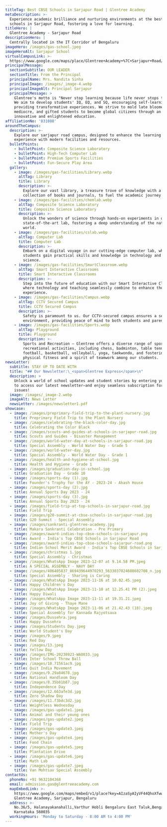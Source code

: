 ```yaml
---
titleTag: Best CBSE Schools in Sarjapur Road | Glentree Academy
metaDescription: >-
  Experience academic brilliance and nurturing environments at the best CBSE
  schools in Sarjapur Road, fostering a love for learning.
titleHero: |
  Glentree Academy - Sarjapur Road
descriptionHero: |
  Centrally located in the IT Corridor of Bengaluru
imageHero: /images/gas-school.jpeg
imageHeroAlt: Sarjapur School
virtualCampusLink: >-
  https://www.google.com/maps/place/Glentree+Academy+%7C+Sarjapur+Road/@12.8977869,77.685075,3a,75y,40h,90t/data=!3m8!1e1!3m6!1sAF1QipMsMZhGdx_yVOtQmfHLZylZSCsbMukrLDnCoiRB!2e10!3e11!6shttps:%2F%2Flh5.googleusercontent.com%2Fp%2FAF1QipMsMZhGdx_yVOtQmfHLZylZSCsbMukrLDnCoiRB%3Dw224-h298-k-no-pi-0-ya123.074-ro-0-fo100!7i10744!8i5372!4m23!1m13!4m12!1m4!2m2!1d77.6699904!2d12.9162376!4e1!1m6!1m2!1s0x3bae133b85c0a5c9:0xfb6b527d7c9d4f4f!2sglentree+academy+sarjapur!2m2!1d77.6848375!2d12.8976944!3m8!1s0x3bae133b85c0a5c9:0xfb6b527d7c9d4f4f!8m2!3d12.8976944!4d77.6848375!10e5!14m1!1BCgIgARICCAI!16s%2Fg%2F11f03_4kl3?entry=ttu
principalMessage:
  sectionSubtitle: OUR LEADER
  sectionTitle: From the Principal
  principalName: Mrs. Nandita Sinha
  principalImage: /images/_image-4.webp
  principalImageAlt: Principal Sarjapur
  principalMessage: >
    Glentree's motto is "Never stop learning because life never stops teaching."
    We aim to develop students' IQ, EQ, and SQ, encouraging self-learning and
    providing transformative experiences. We strive to mold late bloomers,
    mediocre, and gifted students to become global citizens through an
    innovative and enlightened education.
affiliationNo: '831088'
aroundTheCampus:
  description: >-
    Explore our sarjapur road campus, designed to enhance the learning
    experience with modern facilities and resources.
  bulletPoints:
    - bulletPoint: Composite Science Laboratory
    - bulletPoint: High-Tech Computer Lab
    - bulletPoint: Premium Sports Facilities
    - bulletPoint: Fun-Secure Play Area
  gallery:
    - image: /images/gas-facilities/Library.webp
      altTag: Library
      title: Library
      description: >-
        Explore our vast library, a treasure trove of knowledge with a diverse
        collection of books and journals, to fuel the academic journey.
    - image: /images/gas-facilities/chemlab.webp
      altTag: Composite Science Laboratory
      title: Composite Science Laboratory
      description: >-
        Unlock the wonders of science through hands-on experiments in our
        state-of-the-art lab, fostering a deep understanding of the natural
        world.
    - image: /images/gas-facilities/cslab.webp
      altTag: Computer Lab
      title: Computer Lab
      description: >-
        Embark on a digital voyage in our cutting-edge computer lab, where
        students gain practical skills and knowledge in technology and computer
        science.
    - image: /images/gas-facilities/SmartClassroom.webp
      altTag: Smart Interactive Classrooms
      title: Smart Interactive Classrooms
      description: >-
        Step into the future of education with our Smart Interactive Classrooms,
        where technology and teaching seamlessly combine to enhance the learning
        experience.
    - image: /images/gas-facilities/Campus.webp
      altTag: CCTV Secured Campus
      title: CCTV Secured Campus
      description: >-
        Safety is paramount to us. Our CCTV-secured campus ensures a secure
        environment, providing peace of mind to both students and parents.
    - image: /images/gas-facilities/Sports.webp
      altTag: Playground
      title: Playground
      description: >-
        Sports and Recreation – Glentree offers a diverse range of sports and
        recreational activities, including chess, badminton, table tennis,
        football, basketball, volleyball, yoga, taekwondo, and fostering
        physical fitness and a spirit of teamwork among our students.
newsLetter:
  subtitle: STAY UP TO DATE WITH
  title: "## Our Newsletter:\_<span>Glentree Express</span>\n"
  description: >
    Unlock a world of school updates and student stories by entering your email
    to access our latest newsletter—and enjoy seamless subscription for future
    issues!
  image: /images/_image-2.webp
  imageAlt: News Letter
  newsLetter: /images/newsletter1.pdf
showcase:
  - image: /images/preprimary-field-trip-to-the-plant-nursery.jpg
    title: Preprimary Field Trip to the Plant Nursery
  - image: /images/celebrating-the-black-color-day.jpg
    title: Celebrating the Color Black
  - image: /images/scouts-and-guides-at-schools-in-sarjapur-road.jpg
    title: Scouts and Guides - Disaster Management
  - image: /images/world-water-day-at-schools-in-sarjapur-road.jpg
    title: Special Assembly - World Water Day - Grade 5
  - image: /images/world-water-day.jpg
    title: Special Assembly - World Water Day - Grade 1
  - image: /images/health-and-hygiene-at-school.jpg
    title: Health and Hygiene - Grade 1
  - image: /images/graduation-day-in-school.jpg
    title: Graduation Day - Grade 10
  - image: /images/sports-day (1).jpg
    title: Founder's Trophy for the AY - 2023-24 - Akash House
  - image: /images/sports-day (2).jpg
    title: Annual Sports Day 2023 - 24
  - image: /images/sports-day (3).jpg
    title: Annual Sports Day 2023 - 24
  - image: /images/field-trip-at-top-schools-in-sarjapur-road.jpg
    title: Field Trip
  - image: /images/g20-summit-at-cbse-schools-in-sarjapur-road.jpg
    title: G20 Summit - Special Assembly
  - image: /images/sankranti-glentree-academy.jpg
    title: Makara Sankranti Celebration - Pre Primary
  - image: /images/award-indias-top-cbse-schools-in-sarjapur.png
    title: Award - India's Top CBSE Schools in Sarjapur Road
  - image: /images/award-indias-top-cbse-schools-sajarpur-road.png
    title: Indian School Merit Award - India's Top CBSE Schools in Sarjapur Road
  - image: /images/christmas 1.jpg
    title: Special Assembly - Christmas
  - image: /images/WhatsApp Image 2023-12-07 at 9.14.58 PM.jpeg
    title: A SPECIAL ASSEMBLY - NAVY DAY
  - image: /images/406405837_869439644970293_5633037024608602708_n.jpg
    title: Special Assembly - Sharing is Caring
  - image: /images/WhatsApp Image 2023-11-16 at 10.02.45.jpeg
    title: Happy Children's Day
  - image: /images/WhatsApp Image 2023-11-10 at 12.25.41 PM (2).jpeg
    title: Happy Diwali
  - image: /images/WhatsApp Image 2023-11-11 at 19.31.21.jpeg
    title: Joy of Giving - Thaye Mane
  - image: /images/WhatsApp Image 2023-11-06 at 21.42.43 (18).jpeg
    title: Special Assembly for Kannada Rajyotsava
  - image: /images/Dussehra.jpeg
    title: Happy Dussehra
  - image: /images/Students Day.jpeg
    title: World Student's Day
  - image: /images/9.jpeg
    title: Red Day
  - image: /images/13.jpeg
    title: Yellow Day
  - image: /images/IMG-20230923-WA0033.jpg
    title: Inter School Throw Ball
  - image: /images/10.71561ac9.jpg
    title: Quit India Movement
  - image: /images/9.29a84678.jpg
    title: National Handloom Day
  - image: /images/8.35b81b87.jpg
    title: Independence Day
  - image: /images/12.663afe3d.jpg
    title: Zero Shadow Day
  - image: /images/11.f3bdc3d2.jpg
    title: Weightless Wednesday
  - image: /images/gas-update1.jpeg
    title: Animal and their young ones
  - image: /images/gas-update2.jpeg
    title: Field Trip
  - image: /images/gas-update3.jpeg
    title: Mother's Day
  - image: /images/gas-update4.jpeg
    title: Food Chain
  - image: /images/gas-update5.jpeg
    title: Plantation Drive
  - image: /images/gas-update6.jpeg
    title: Math Lab
  - image: /images/gas-update7.jpeg
    title: Van Mohtsav Special Assembly
contactUs:
  phoneNo: +91 9632104368
  email: admission.gas@glentreeacademy.com
  mapEmbedLink: >-
    https://www.google.com/maps/embed/v1/place?key=AIzaSyAIyVF44QhoXfwwKHLd1h3N49cQTHS0Yvw&q=Sarjapur
    Glentree Academy, Sarjapur, Bengaluru
  address: >-
    No.36/5, Halanayakanahalli,Varthur Hobli Bengaluru East Taluk,Bengaluru,
    Karnataka 560035
  workingHours: 'Monday to Saturday - 8:00 AM to 4:00 PM'
---
```


